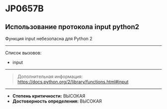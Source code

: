 # JP0657B
## Использование протокола input python2
Функция input небезопасна для Python 2

---
Список вызовов:

* input

---
> Дополнительная информация:
> <https://docs.python.org/2/library/functions.html#input>
---
* __Степень критичности:__ ВЫСОКАЯ
* __Достоверность определения:__ ВЫСОКАЯ